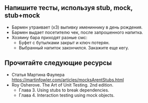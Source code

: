 ## Напишите тесты, используя stub, mock, stub+mock
* Бармен утраивает (x3) выпивку имениннику в день рождения.
* Бармен выдает посетителю чек, после запрошенного напитка.
* Хозяину бара приходят разные смс:
  - Буфет с бутылками закрыт и ключ потерян.
  - Выбранный напиток закончился. Закажите еще кегу.
	    
## Прочитайте следующие ресурсы
* Статья Мартина Фаулера https://martinfowler.com/articles/mocksArentStubs.html
* Roy Osherove. The Art of Unit Testing. 2nd edition.   
	- Глава 3. Using stubs to break dependencies.
	- Глава 4. Interaction testing using mock objects.